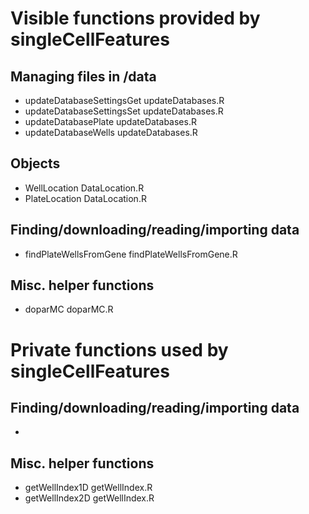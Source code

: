 # Visible functions provided by singleCellFeatures
## Managing files in /data
- updateDatabaseSettingsGet		updateDatabases.R
- updateDatabaseSettingsSet		updateDatabases.R
- updateDatabasePlate					updateDatabases.R
- updateDatabaseWells					updateDatabases.R
## Objects
- WellLocation								DataLocation.R
- PlateLocation								DataLocation.R
## Finding/downloading/reading/importing data
- findPlateWellsFromGene			findPlateWellsFromGene.R
## Misc. helper functions
- doparMC											doparMC.R

# Private functions used by singleCellFeatures
## Finding/downloading/reading/importing data
- 
## Misc. helper functions
- getWellIndex1D							getWellIndex.R
- getWellIndex2D							getWellIndex.R